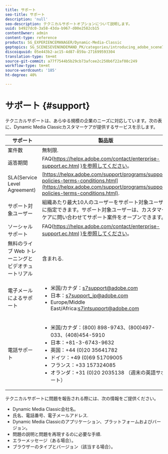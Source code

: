 ```yaml
---
title: サポート
seo-title: サポート
description: 'null'
seo-description: テクニカルサポートオプションについて説明します。
uuid: b4927dc0-3a58-43da-b967-d00e2582cb15
contentOwner: admin
content-type: reference
products: SG_EXPERIENCEMANAGER/Dynamic-Media-Classic
geptopics: SG_SCENESEVENONDEMAND_PK/categories/introducing_adobe_scene7
discoiquuid: 05e443b2-ac15-4d87-859a-271699593304
translation-type: tm+mt
source-git-commit: a77f7544b5b29cb73afcee2c250b6f22af08c249
workflow-type: tm+mt
source-wordcount: '185'
ht-degree: 40%

---
```



# サポート {#support}

テクニカルサポートは、あらゆる規模の企業のニーズに対応しています。次の表に、Dynamic Media Classicカスタマーケアが提供するサービスを示します。

| サポート | 製品版 |
|--- |--- |
| 案件数 | 無制限. |
| 返答期間 | FAQ(https://helpx.adobe.com/contact/enterprise-support.ec.html [)を参照してください](https://helpx.adobe.com/jp/contact/enterprise-support.ec.html)。 |
| SLA(Service Level Agreement) | [https://helpx.adobe.com/support/programs/support-policies-terms-conditions.html](https://helpx.adobe.com/support/programs/support-policies-terms-conditions.html). |
| サポート対象ユーザー | 組織あたり最大10人のユーザーをサポート対象ユーザーに指定できます。サポート対象ユーザーは、カスタマーケアに問い合わせてサポート案件をオープンできます。 |
| ソーシャルサポート | FAQ(https://helpx.adobe.com/contact/enterprise-support.ec.html [)を参照してください](https://helpx.adobe.com/jp/contact/enterprise-support.ec.html)。 |
| 無料のライブ Web トレーニングとビデオチュートリアル | 含まれる. |
| 電子メールによるサポート | <ul><li>米国/カナダ：s7support@adobe.com</li> <li>日本：s7support_jp@adobe.com</li><li>Europe/Middle East/Africa:s7intsupport@adobe.com</li></ul> |
| 電話サポート | <ul><li>米国/カナダ：(800) 898-9743、(800)497-033、(408)454-5910 </li> <li>日本：+81-3-6743-9632 </li><li>英国：+44 (0)20 35641782</li><li>ドイツ：+49 (0)69 51709005</li><li>フランス：+33 157324085</li><li>オランダ：+31 (0)20 2035138 （週末の英語サポート）</li></ul> |

テクニカルサポートに問題を報告される際には、次の情報をご提供ください。

* Dynamic Media Classic会社名。
* 氏名、電話番号、電子メールアドレス.
* Dynamic Media Classicのアプリケーション、プラットフォームおよびバージョン。
* 問題の説明と問題を再現するのに必要な手順.
* エラーメッセージ（ある場合）。
* ブラウザーのタイプとバージョン（該当する場合）。

